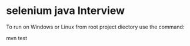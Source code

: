 # selenium java Interview

To run on Windows or Linux from root project diectory use the command:

mvn test
